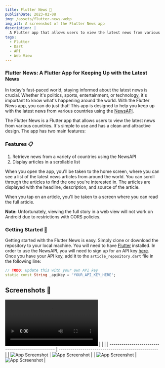 ```yaml
---
title: Flutter News 📰
publishDate: 2023-02-08
img: /assets/flutter-news.webp
img_alt: A screenshot of the Flutter News app
description: |
  A Flutter app that allows users to view the latest news from various countries.
tags:
  - Flutter
  - Dart
  - API
  - Web View
---
```

### Flutter News: A Flutter App for Keeping Up with the Latest News

In today's fast-paced world, staying informed about the latest news is crucial. Whether it's politics, sports, entertainment, or technology, it's important to know what's happening around the world. With the Flutter News app, you can do just that! This app is designed to help you keep up with the latest news from various countries using the [NewsAPI](https://newsapi.org/).

The Flutter News is a Flutter app that allows users to view the latest news from various countries. It's simple to use and has a clean and attractive design. The app has two main features:

### Features 📋

1. Retrieve news from a variety of countries using the NewsAPI
2. Display articles in a scrollable list

When you open the app, you'll be taken to the home screen, where you can see a list of the latest news articles from around the world. You can scroll through the articles to find the one you're interested in. The articles are displayed with the headline, description, and source of the article.

When you tap on an article, you'll be taken to a screen where you can read the full article.

**Note:** Unfortunately, viewing the full story in a web view will not work on Android due to restrictions with CORS policies.

### Getting Started 🚀

Getting started with the Flutter News is easy. Simply clone or download the repository to your local machine. You will need to have [Flutter](https://flutter.dev/docs/get-started/install) installed. In order to use the NewsAPI, you will need to sign up for an API key [here](https://newsapi.org/register). Once you have your API key, add it to the `article_repository.dart` file in the following line:

```dart
// TODO: Update this with your own API key
static const String _apiKey = 'YOUR_API_KEY_HERE';
```
## Screenshots 📸
![App Screenshot](https://i.imgur.com/kP9vRok.mp4)
|                                                    |                                                    |
| -------------------------------------------------- | -------------------------------------------------- |
| ![App Screenshot](https://i.imgur.com/YqjmFJp.png) | ![App Screenshot](https://i.imgur.com/emhLN96.png) |
| ![App Screenshot](https://i.imgur.com/LemDPma.png) | ![App Screenshot](https://i.imgur.com/WMyvXGf.png) |

